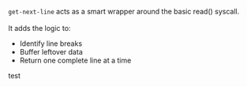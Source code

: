 `get-next-line` acts as a smart wrapper around the basic read() syscall. <br>
<br>
It adds the logic to:
* Identify line breaks
* Buffer leftover data
* Return one complete line at a time

test
